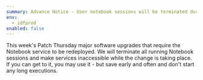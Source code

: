 ```yaml
---
summary: Advance Notice - User notebook sessions will be terminated during Patch Thursday
env:
  - idfprod
enabled: false
---
```


This week's Patch Thursday major software upgrades that require the Notebook service to be redeployed. We will terminate all running Notebook sessions and make services inaccessible while the change is taking place. If you can get to it, you may use it - but save early and often and don't start any long executions.
